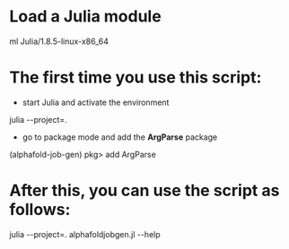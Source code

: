 # Load a Julia module
ml Julia/1.8.5-linux-x86_64

# The first time you use this script:

- start Julia and activate the environment 

julia --project=.

- go to package mode and add the **ArgParse** package

(alphafold-job-gen) pkg> add ArgParse

# After this, you can use the script as follows:

julia --project=. alphafoldjobgen.jl --help
